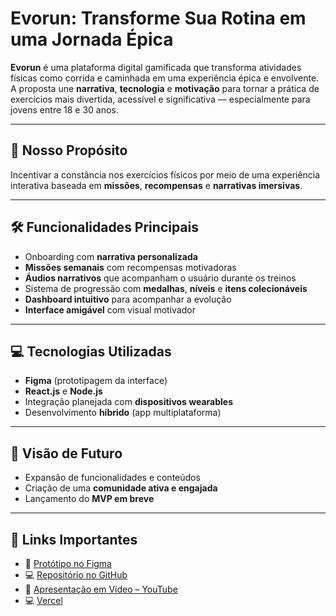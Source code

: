 
# **Evorun: Transforme Sua Rotina em uma Jornada Épica**

**Evorun** é uma plataforma digital gamificada que transforma atividades físicas como corrida e caminhada em uma experiência épica e envolvente. A proposta une **narrativa**, **tecnologia** e **motivação** para tornar a prática de exercícios mais divertida, acessível e significativa — especialmente para jovens entre 18 e 30 anos.

---

## 🎯 **Nosso Propósito**

Incentivar a constância nos exercícios físicos por meio de uma experiência interativa baseada em **missões**, **recompensas** e **narrativas imersivas**.

---

## 🛠️ **Funcionalidades Principais**

- Onboarding com **narrativa personalizada**  
- **Missões semanais** com recompensas motivadoras  
- **Áudios narrativos** que acompanham o usuário durante os treinos  
- Sistema de progressão com **medalhas**, **níveis** e **itens colecionáveis**  
- **Dashboard intuitivo** para acompanhar a evolução  
- **Interface amigável** com visual motivador

---

## 💻 **Tecnologias Utilizadas**

- **Figma** (prototipagem da interface)  
- **React.js** e **Node.js**  
- Integração planejada com **dispositivos wearables**  
- Desenvolvimento **híbrido** (app multiplataforma)

---

## 🔮 **Visão de Futuro**

- Expansão de funcionalidades e conteúdos  
- Criação de uma **comunidade ativa e engajada**  
- Lançamento do **MVP em breve**

---

## 🔗 **Links Importantes**

- 🎨 [Protótipo no Figma](https://www.figma.com/proto/V0GeZZPpSvOSJyF0FnPUIQ/Evorun?page-id=8637%3A211&node-id=8637-262&p=f&viewport=-1114%2C247%2C0.5&t=NPpNzPGUMiMn4tSs-1&scaling=scale-down&content-scaling=fixed&starting-point-node-id=8637%3A214)  
- 💻 [Repositório no GitHub](https://github.com/fiap-webdesign/enterprise-challenge-evorun)  
- 🎥 [Apresentação em Vídeo – YouTube](https://www.youtube.com/watch?v=WxiX6r2ZceU&ab_channel=Hanna)
- 💻 [Vercel](https://evorun-project-for-vercel.vercel.app )

